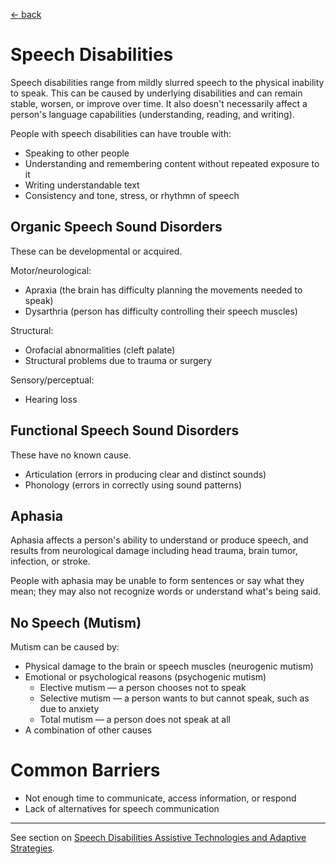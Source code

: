 [&larr; back](../index.md)

# Speech Disabilities

Speech disabilities range from mildly slurred speech to the physical inability to speak. This can be caused by underlying disabilities and can remain stable, worsen, or improve over time. It also doesn't necessarily affect a person's language capabilities (understanding, reading, and writing).

People with speech disabilities can have trouble with:
* Speaking to other people
* Understanding and remembering content without repeated exposure to it
* Writing understandable text
* Consistency and tone, stress, or rhythmn of speech

## Organic Speech Sound Disorders
These can be developmental or acquired. 

Motor/neurological: 
* Apraxia (the brain has difficulty planning the movements needed to speak)
* Dysarthria (person has difficulty controlling their speech muscles)

Structural:
* Orofacial abnormalities (cleft palate)
* Structural problems due to trauma or surgery

Sensory/perceptual:
* Hearing loss

## Functional Speech Sound Disorders
These have no known cause.

* Articulation (errors in producing clear and distinct sounds)
* Phonology (errors in correctly using sound patterns)

## Aphasia
Aphasia affects a person's ability to understand or produce speech, and results from neurological damage including head trauma, brain tumor, infection, or stroke. 

People with aphasia may be unable to form sentences or say what they mean; they may also not recognize words or understand what's being said.

## No Speech (Mutism)
Mutism can be caused by:
* Physical damage to the brain or speech muscles (neurogenic mutism)
* Emotional or psychological reasons (psychogenic mutism)
    * Elective mutism — a person chooses not to speak
    * Selective mutism — a person wants to but cannot speak, such as due to anxiety
    * Total mutism — a person does not speak at all
* A combination of other causes

# Common Barriers
* Not enough time to communicate, access information, or respond
* Lack of alternatives for speech communication

---

See section on [Speech Disabilities Assistive Technologies and Adaptive Strategies](/1-disabilities-challenges-and-assistive-technologies/c-assistive-technologies-and-adaptive-strategies/speech-disabilities.md).